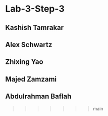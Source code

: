 

# Lab-3-Step-3

## Kashish Tamrakar
## Alex Schwartz
## Zhixing Yao
## Majed Zamzami
## Abdulrahman Baflah

>>>>>>> main
